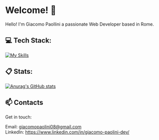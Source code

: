 # Welcome! 👋
Hello! I'm Giacomo Paollini a passionate Web Developer based in Rome.

## 💻 Tech Stack:

[![My Skills](https://skillicons.dev/icons?i=html,css,js,scss,bootstrap,vue,php,laravel,postman)](https://skillicons.dev)

## 📋 Stats:

[![Anurag's GitHub stats](https://github-readme-stats.vercel.app/api?username=Giacomo-Paolini&theme=tokyonight&show_icons=true)](https://github.com/anuraghazra/github-readme-stats)

## 📫 Contacts
Get in touch:

Email: giacomopaolini08@gmail.com<br>
LinkedIn: https://www.linkedin.com/in/giacomo-paolini-dev/
